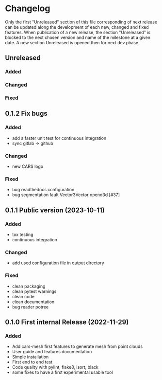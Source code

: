 # Changelog

Only the first "Unreleased" section of this file corresponding of next release can be updated along the development of each new, changed and fixed features.
When publication of a new release, the section "Unreleased" is blocked to the next chosen version and name of the milestone at a given date.
A new section Unreleased is opened then for next dev phase.

## Unreleased

### Added

### Changed

### Fixed

## 0.1.2 Fix bugs

### Added
- add a faster unit test for continuous integration
- sync gitlab -> github

### Changed
- new CARS logo

### Fixed
- bug readthedocs configuration
- bug segmentation fault Vector3Vector opend3d [#37]

## 0.1.1 Public version (2023-10-11)

### Added

- tox testing
- continuous integration

### Changed

- add used configuration file in output directory

### Fixed

- clean packaging
- clean pytest warnings
- clean code
- clean documentation
- bug reader potree

## 0.1.0 First internal Release (2022-11-29)

### Added

- Add cars-mesh first features to generate mesh from point clouds
- User guide and features documentation
- Simple installation
- First end to end test
- Code quality with pylint, flake8, isort, black
- some fixes to have a first experimental usable tool
